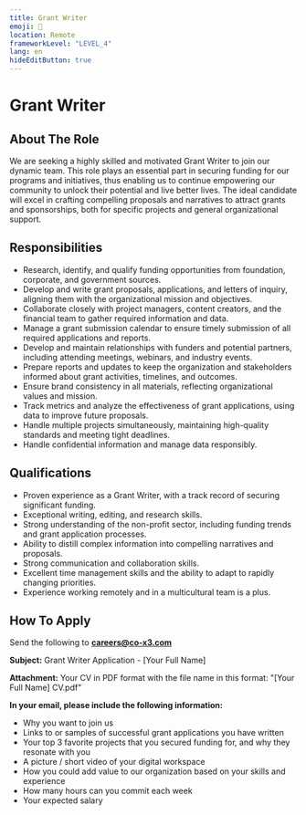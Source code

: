 ```yaml
---
title: Grant Writer
emoji: 📝
location: Remote
frameworkLevel: "LEVEL_4"
lang: en
hideEditButton: true
---
```


# Grant Writer

## About The Role

We are seeking a highly skilled and motivated Grant Writer to join our dynamic team. This role plays an essential part in securing funding for our programs and initiatives, thus enabling us to continue empowering our community to unlock their potential and live better lives. The ideal candidate will excel in crafting compelling proposals and narratives to attract grants and sponsorships, both for specific projects and general organizational support.

## Responsibilities

- Research, identify, and qualify funding opportunities from foundation, corporate, and government sources.
- Develop and write grant proposals, applications, and letters of inquiry, aligning them with the organizational mission and objectives.
- Collaborate closely with project managers, content creators, and the financial team to gather required information and data.
- Manage a grant submission calendar to ensure timely submission of all required applications and reports.
- Develop and maintain relationships with funders and potential partners, including attending meetings, webinars, and industry events.
- Prepare reports and updates to keep the organization and stakeholders informed about grant activities, timelines, and outcomes.
- Ensure brand consistency in all materials, reflecting organizational values and mission.
- Track metrics and analyze the effectiveness of grant applications, using data to improve future proposals.
- Handle multiple projects simultaneously, maintaining high-quality standards and meeting tight deadlines.
- Handle confidential information and manage data responsibly.

## Qualifications

- Proven experience as a Grant Writer, with a track record of securing significant funding.
- Exceptional writing, editing, and research skills.
- Strong understanding of the non-profit sector, including funding trends and grant application processes.
- Ability to distill complex information into compelling narratives and proposals.
- Strong communication and collaboration skills.
- Excellent time management skills and the ability to adapt to rapidly changing priorities.
- Experience working remotely and in a multicultural team is a plus.

## How To Apply

Send the following to **[careers@co-x3.com](mailto:careers@co-x3.com)**

**Subject:** Grant Writer Application - [Your Full Name]

**Attachment:** Your CV in PDF format with the file name in this format: "[Your Full Name] CV.pdf"

**In your email, please include the following information:**

- Why you want to join us
- Links to or samples of successful grant applications you have written
- Your top 3 favorite projects that you secured funding for, and why they resonate with you
- A picture / short video of your digital workspace
- How you could add value to our organization based on your skills and experience
- How many hours can you commit each week
- Your expected salary